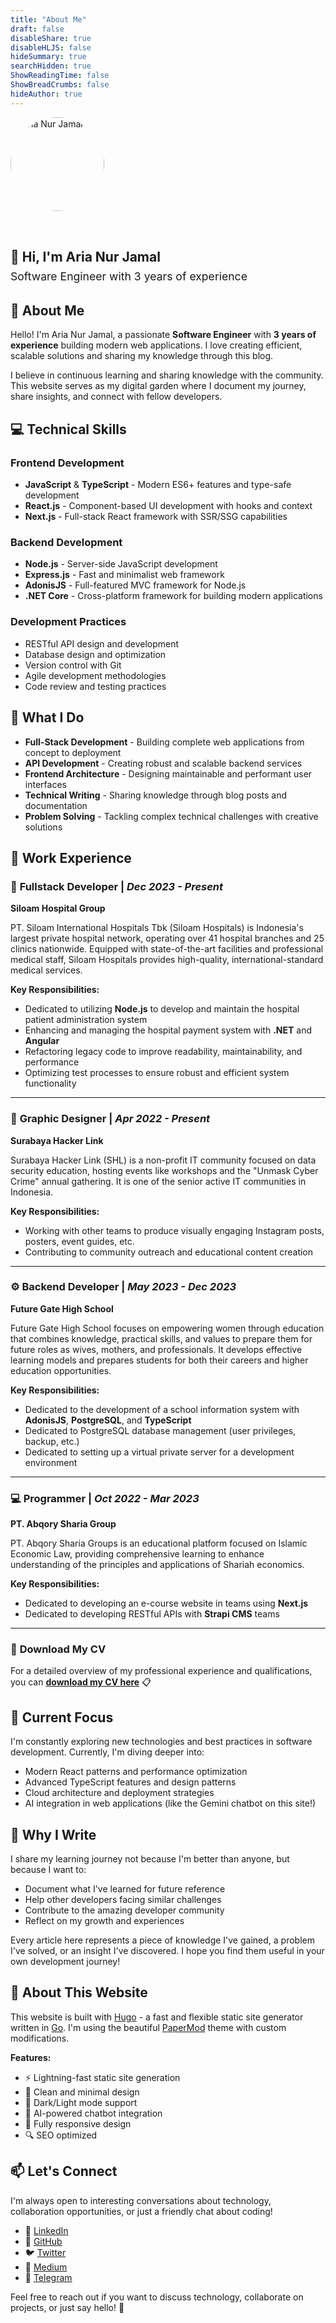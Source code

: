 ```yaml
---
title: "About Me"
draft: false
disableShare: true
disableHLJS: false
hideSummary: true
searchHidden: true
ShowReadingTime: false
ShowBreadCrumbs: false
hideAuthor: true
---
```


<div style="display: flex; align-items: center; gap: 2rem; margin-bottom: 2rem; flex-wrap: wrap;">
    <div style="flex-shrink: 0;">
        <img src="/assets/images/profile.jpg" alt="Aria Nur Jamal" style="width: 150px; height: 150px; border-radius: 50%; object-fit: cover; border: 3px solid var(--border);" onerror="this.src='https://www.gravatar.com/avatar/?d=mp&s=150&r=g'">
    </div>
    <div>
        <h2 style="margin-bottom: 0.5rem; color: var(--primary);">👋 Hi, I'm Aria Nur Jamal</h2>
        <p style="font-size: 1.1rem; color: var(--secondary); margin: 0;">Software Engineer with 3 years of experience</p>
    </div>
</div>

## 🚀 About Me

Hello! I'm Aria Nur Jamal, a passionate **Software Engineer** with **3 years of experience** building modern web applications. I love creating efficient, scalable solutions and sharing my knowledge through this blog.

I believe in continuous learning and sharing knowledge with the community. This website serves as my digital garden where I document my journey, share insights, and connect with fellow developers.

## 💻 Technical Skills

### Frontend Development
- **JavaScript** & **TypeScript** - Modern ES6+ features and type-safe development
- **React.js** - Component-based UI development with hooks and context
- **Next.js** - Full-stack React framework with SSR/SSG capabilities

### Backend Development
- **Node.js** - Server-side JavaScript development
- **Express.js** - Fast and minimalist web framework
- **AdonisJS** - Full-featured MVC framework for Node.js
- **.NET Core** - Cross-platform framework for building modern applications

### Development Practices
- RESTful API design and development
- Database design and optimization
- Version control with Git
- Agile development methodologies
- Code review and testing practices

## 🎯 What I Do

- **Full-Stack Development** - Building complete web applications from concept to deployment
- **API Development** - Creating robust and scalable backend services
- **Frontend Architecture** - Designing maintainable and performant user interfaces
- **Technical Writing** - Sharing knowledge through blog posts and documentation
- **Problem Solving** - Tackling complex technical challenges with creative solutions

## 💼 Work Experience

### 🏥 **Fullstack Developer** | *Dec 2023 - Present*
**Siloam Hospital Group**

PT. Siloam International Hospitals Tbk (Siloam Hospitals) is Indonesia's largest private hospital network, operating over 41 hospital branches and 25 clinics nationwide. Equipped with state-of-the-art facilities and professional medical staff, Siloam Hospitals provides high-quality, international-standard medical services.

**Key Responsibilities:**
- Dedicated to utilizing **Node.js** to develop and maintain the hospital patient administration system
- Enhancing and managing the hospital payment system with **.NET** and **Angular**
- Refactoring legacy code to improve readability, maintainability, and performance
- Optimizing test processes to ensure robust and efficient system functionality

---

### 🎨 **Graphic Designer** | *Apr 2022 - Present*
**Surabaya Hacker Link**

Surabaya Hacker Link (SHL) is a non-profit IT community focused on data security education, hosting events like workshops and the "Unmask Cyber Crime" annual gathering. It is one of the senior active IT communities in Indonesia.

**Key Responsibilities:**
- Working with other teams to produce visually engaging Instagram posts, posters, event guides, etc.
- Contributing to community outreach and educational content creation

---

### ⚙️ **Backend Developer** | *May 2023 - Dec 2023*
**Future Gate High School**

Future Gate High School focuses on empowering women through education that combines knowledge, practical skills, and values to prepare them for future roles as wives, mothers, and professionals. It develops effective learning models and prepares students for both their careers and higher education opportunities.

**Key Responsibilities:**
- Dedicated to the development of a school information system with **AdonisJS**, **PostgreSQL**, and **TypeScript**
- Dedicated to PostgreSQL database management (user privileges, backup, etc.)
- Dedicated to setting up a virtual private server for a development environment

---

### 💻 **Programmer** | *Oct 2022 - Mar 2023*
**PT. Abqory Sharia Group**

PT. Abqory Sharia Groups is an educational platform focused on Islamic Economic Law, providing comprehensive learning to enhance understanding of the principles and applications of Shariah economics.

**Key Responsibilities:**
- Dedicated to developing an e-course website in teams using **Next.js**
- Dedicated to developing RESTful APIs with **Strapi CMS** teams

---

### 📄 **Download My CV**
For a detailed overview of my professional experience and qualifications, you can [**download my CV here**](https://docs.google.com/document/d/1IDG9QYp2nHVptUbDT_KraNNIb4oZUx8MURamvQDdkEI/edit?tab=t.0) 📋

## 🌱 Current Focus

I'm constantly exploring new technologies and best practices in software development. Currently, I'm diving deeper into:

- Modern React patterns and performance optimization
- Advanced TypeScript features and design patterns
- Cloud architecture and deployment strategies
- AI integration in web applications (like the Gemini chatbot on this site!)

## 📝 Why I Write

I share my learning journey not because I'm better than anyone, but because I want to:
- Document what I've learned for future reference
- Help other developers facing similar challenges
- Contribute to the amazing developer community
- Reflect on my growth and experiences

Every article here represents a piece of knowledge I've gained, a problem I've solved, or an insight I've discovered. I hope you find them useful in your own development journey!

## 🎨 About This Website

This website is built with [Hugo](https://gohugo.io/) - a fast and flexible static site generator written in [Go](https://go.dev/). I'm using the beautiful [PaperMod](https://github.com/adityatelange/hugo-PaperMod) theme with custom modifications.

**Features:**
- ⚡ Lightning-fast static site generation
- 🎨 Clean and minimal design
- 🌙 Dark/Light mode support
- 🤖 AI-powered chatbot integration
- 📱 Fully responsive design
- 🔍 SEO optimized

## 📫 Let's Connect

I'm always open to interesting conversations about technology, collaboration opportunities, or just a friendly chat about coding!

- 💼 [LinkedIn](https://www.linkedin.com/in/aria-nur-jamal-ba5856231/)
- 🐙 [GitHub](https://github.com/padepokanpenguin)
- 🐦 [Twitter](https://twitter.com/aria_nur_jamal)
- 📝 [Medium](https://tripletwinsco.medium.com/)
- 💬 [Telegram](https://t.me/kalang_kabut)

Feel free to reach out if you want to discuss technology, collaborate on projects, or just say hello! 👋

